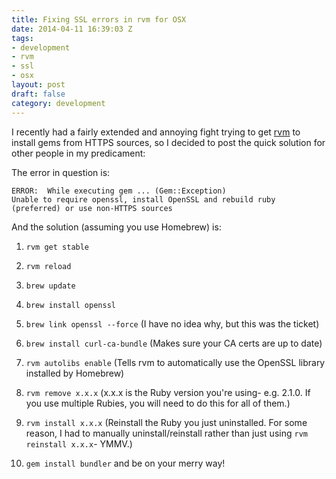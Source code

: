 ```yaml
---
title: Fixing SSL errors in rvm for OSX
date: 2014-04-11 16:39:03 Z
tags:
- development
- rvm
- ssl
- osx
layout: post
draft: false
category: development
---
```


I recently had a fairly extended and annoying fight trying to get [rvm](http://rvm.io/) to install gems from HTTPS sources, so I decided to post the quick solution for other people in my predicament:

The error in question is:

    ERROR:  While executing gem ... (Gem::Exception)
    Unable to require openssl, install OpenSSL and rebuild ruby (preferred) or use non-HTTPS sources
    
And the solution (assuming you use Homebrew) is:

1. `rvm get stable`

2. `rvm reload`

3. `brew update`

4. `brew install openssl`

5. `brew link openssl --force` (I have no idea why, but this was the ticket)

6. `brew install curl-ca-bundle` (Makes sure your CA certs are up to date)

7. `rvm autolibs enable` (Tells rvm to automatically use the OpenSSL library installed by Homebrew)

8. `rvm remove x.x.x` (x.x.x is the Ruby version you're using- e.g. 2.1.0.  If you use multiple Rubies, you will need to do this for all of them.)

9. `rvm install x.x.x` (Reinstall the Ruby you just uninstalled.  For some reason, I had to manually uninstall/reinstall rather than just using `rvm reinstall x.x.x`- YMMV.)

10. `gem install bundler` and be on your merry way!
